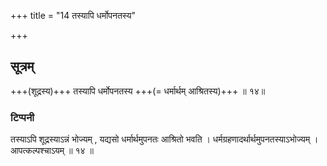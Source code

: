+++
title = "14 तस्यापि धर्मोपनतस्य"

+++

## सूत्रम्
+++(शूद्रस्य)+++ तस्यापि धर्मोपनतस्य +++(= धर्मार्थम् आश्रितस्य)+++ ॥ १४॥  
### टिप्पनी
तस्याऽपि शूद्रस्याऽन्नं भोज्यम् , यद्यसो धर्मार्थमुपनतः आश्रितो भवति । धर्मग्रहणादर्थार्थमुपनतस्याऽभोज्यम् । आपत्कल्पश्चाऽयम् ॥ १४ ॥  

